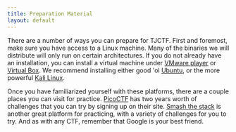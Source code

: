 ```yaml
---
title: Preparation Material
layout: default
---
```


There are a number of ways you can prepare for TJCTF. First and foremost, make sure you have access to a Linux machine. Many of the binaries we will distribute will only run on certain architectures. If you do not already have an installation, you can install a virtual machine under [VMware player](http://www.vmware.com/products/player) or [Virtual Box](https://www.virtualbox.org/). We recommend installing either good 'ol [Ubuntu](http://www.ubuntu.com/download), or the more powerful [Kali Linux](https://www.kali.org/downloads/).

Once you have familiarized yourself with these platforms, there are a couple places you can visit for practice. [PicoCTF](http://picoctf.org) has two years worth of challenges that you can try by signing up on their site. [Smash the stack](http://smashthestack.org/) is another great platform for practicing, with a variety of challenges for you to try. And as with any CTF, remember that Google is your best friend.	
